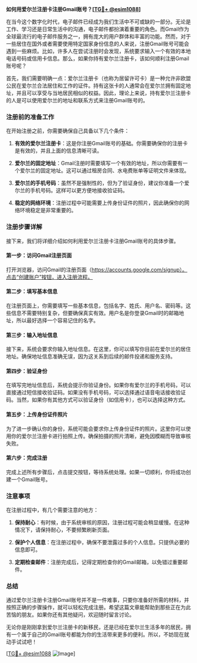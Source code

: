 **如何用爱尔兰注册卡注册Gmail账号？[[TG💪+ @esim1088](https://t.me/s/esim1088)]**

在当今这个数字化时代，电子邮件已经成为我们生活中不可或缺的一部分。无论是工作、学习还是日常生活中的沟通，电子邮件都扮演着重要的角色。而Gmail作为全球最流行的电子邮件服务之一，拥有庞大的用户群体和丰富的功能。然而，对于一些居住在国外或者需要使用特定国家身份信息的人来说，注册Gmail账号可能会遇到一些麻烦。比如，许多人在尝试注册时会发现，系统要求输入一个有效的本地电话号码或信用卡信息。那么，如果你持有爱尔兰注册卡，该如何顺利注册Gmail账号呢？

首先，我们需要明确一点：爱尔兰注册卡（也称为居留许可卡）是一种允许非欧盟公民在爱尔兰合法居住和工作的证件。持有这张卡的人通常会在爱尔兰拥有固定地址，并且可以享受与当地居民相似的权益。因此，理论上来说，持有爱尔兰注册卡的人是可以使用爱尔兰的地址和联系方式来注册Gmail账号的。

### 注册前的准备工作

在开始注册之前，你需要确保自己具备以下几个条件：

1. **有效的爱尔兰注册卡**：这是你注册Gmail账号的基础。你需要确保你的注册卡是有效的，并且上面的信息清晰可读。
   
2. **爱尔兰的固定地址**：Gmail注册时需要填写一个有效的地址，所以你需要有一个爱尔兰的固定地址。这可以通过租房合同、水电费账单等证明文件来体现。

3. **爱尔兰的手机号码**：虽然不是强制性的，但为了验证身份，建议你准备一个爱尔兰的手机号码。这样可以更方便地接收验证码。

4. **稳定的网络环境**：注册过程中可能需要上传身份证件的照片，因此确保你的网络环境稳定是非常重要的。

### 注册步骤详解

接下来，我们将详细介绍如何利用爱尔兰注册卡注册Gmail账号的具体步骤。

#### 第一步：访问Gmail注册页面

打开浏览器，访问Gmail的注册页面（https://accounts.google.com/signup）。点击“创建账户”按钮，进入注册流程。

#### 第二步：填写基本信息

在注册页面上，你需要填写一些基本信息，包括名字、姓氏、用户名、密码等。这些信息不需要特别复杂，但要确保真实有效。用户名是你登录Gmail时的邮箱地址，所以最好选择一个容易记住的名字。

#### 第三步：输入地址信息

接下来，系统会要求你输入地址信息。在这里，你可以填写你目前在爱尔兰的居住地址。确保地址信息准确无误，因为这关系到后续的邮件投递和服务支持。

#### 第四步：验证身份

在填写完地址信息后，系统会提示你验证身份。如果你有爱尔兰的手机号码，可以直接通过短信接收验证码。如果没有手机号码，可以选择通过语音电话接收验证码。当然，如果你有其他方式可以验证身份（如信用卡），也可以选择这种方式。

#### 第五步：上传身份证件照片

为了进一步确认你的身份，系统可能会要求你上传身份证件的照片。这里你可以使用你的爱尔兰注册卡进行拍照上传。确保拍摄的照片清晰，避免因模糊而导致审核失败。

#### 第六步：完成注册

完成上述所有步骤后，点击提交按钮，等待系统处理。如果一切顺利，你将成功创建一个Gmail账号。

### 注意事项

在注册过程中，有几个需要注意的地方：

1. **保持耐心**：有时候，由于系统审核的原因，注册过程可能会稍显缓慢。在这种情况下，请保持耐心，不要频繁刷新页面。

2. **保护个人信息**：在注册过程中，确保不要泄露过多的个人信息。只提供必要的信息即可。

3. **定期检查邮件**：注册完成后，记得定期检查你的Gmail邮箱，以免错过重要邮件。

### 总结

通过爱尔兰注册卡注册Gmail账号并不是一件难事，只要你准备好所需的材料，并按照正确的步骤操作，就可以轻松完成注册。希望这篇文章能帮助到那些正在为此苦恼的朋友。如果你还有其他疑问，欢迎随时留言讨论。

无论你是刚刚拿到爱尔兰注册卡的新移民，还是已经在爱尔兰生活多年的居民，拥有一个属于自己的Gmail账号都能为你的生活带来更多的便利。所以，不妨现在就动手试试吧！

[[TG💪+ @esim1088](https://t.me/s/esim1088) ![Image](https://i.postimg.cc/4NQfJmqS/Snipaste-2025-05-13-00-14-12.png)]